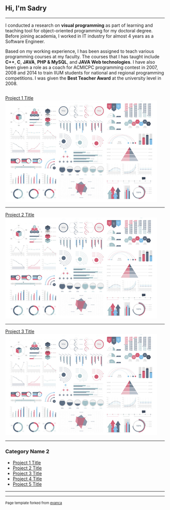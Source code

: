 ## Hi, I'm Sadry

---
I conducted a research on **visual programming** as part of learning and teaching tool for object-oriented programming for my doctoral degree. Before joining academia, I worked in IT industry for almost 4 years as a Software Engineer. 

Based on my working experience, I has been assigned to teach various programming courses at my faculty. The courses that I has taught include **C++**, **C**, **JAVA**, **PHP & MySQL**, and **JAVA Web technologies**. I have also been given a role as a coach for ACMICPC programming contest in 2007, 2008 and 2014 to train IIUM students for national and regional programming competitions. I was given the **Best Teacher Award** at the university level in 2008. 

## 


[Project 1 Title](/sample_page)
<img src="images/dummy_thumbnail.jpg?raw=true"/>

---
[Project 2 Title](/pdf/sample_presentation.pdf)
<img src="images/dummy_thumbnail.jpg?raw=true"/>

---
[Project 3 Title](http://example.com/)
<img src="images/dummy_thumbnail.jpg?raw=true"/>

---

### Category Name 2

- [Project 1 Title](http://example.com/)
- [Project 2 Title](http://example.com/)
- [Project 3 Title](http://example.com/)
- [Project 4 Title](http://example.com/)
- [Project 5 Title](http://example.com/)

---




---
<p style="font-size:11px">Page template forked from <a href="https://github.com/evanca/quick-portfolio">evanca</a></p>
<!-- Remove above link if you don't want to attibute -->
